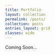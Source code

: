 ```yaml
---
title: Portfolio
layout: collection
permalink: /posts/
collection: posts
entries_layout: grid
classes: wide
---
```


Coming Soon...

